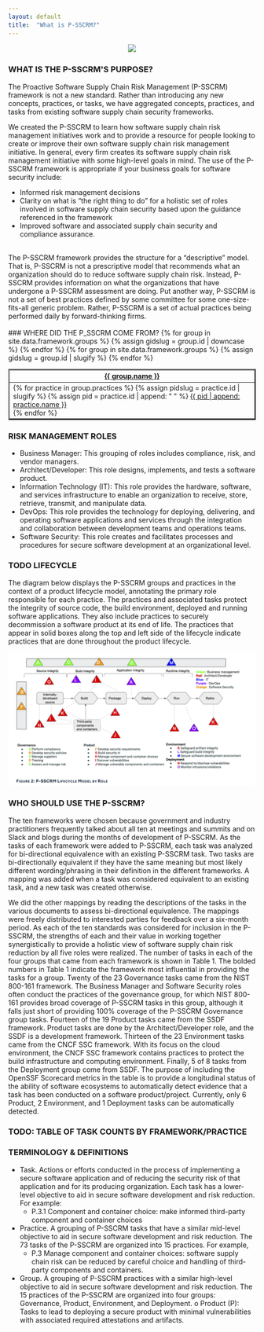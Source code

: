 ```yaml
---
layout: default
title:  "What is P-SSCRM?"
---
```


<p align="center">
<img src="https://imgs.xkcd.com/comics/standards.png" />
</p>

### WHAT IS THE P-SSCRM'S PURPOSE?
The Proactive Software Supply Chain Risk Management (P-SSCRM) framework is not a new standard. Rather than introducing any new concepts, practices, or tasks, we have aggregated concepts, practices, and tasks from existing software supply chain security frameworks. 

We created the P-SSCRM to learn how software supply chain risk management initiatives work
and to provide a resource for people looking to create or improve their own software supply chain
risk management initiative. In general, every firm creates its software supply chain risk management
initiative with some high-level goals in mind. The use of the P-SSCRM framework is appropriate if
your business goals for software security include:

<ul>
<li>Informed risk management decisions</li>
<li>Clarity on what is “the right thing to do” for a holistic set of roles involved in software supply chain security based upon the guidance referenced in the framework</li>
<li>Improved software and associated supply chain security and compliance assurance.</li>
</ul>
<br>
The P-SSCRM framework provides the structure for a “descriptive” model. That is, P-SSCRM is
not a prescriptive model that recommends what an organization should do to reduce software
supply chain risk. Instead, P-SSCRM provides information on what the organizations that have
undergone a P-SSCRM assessment are doing. Put another way, P-SSCRM is not a set of best
practices defined by some committee for some one-size-fits-all generic problem. Rather, P-SSCRM
is a set of actual practices being performed daily by forward-thinking firms.
<br>
<br>
### WHERE DID THE P_SSCRM COME FROM?

<table border="2px">
    {% for group in site.data.framework.groups %}
        {% assign gidslug = group.id | downcase %}
            <th>
                <a href="{{ '/framework/groups/' | append: gidslug | relative_url }}">{{ group.name }}</a>
            </th>
     {% endfor %}
    <tr>
    {% for group in site.data.framework.groups %}
        {% assign gidslug = group.id | slugify %}
            <td>
                {% for practice in group.practices %}
                    {% assign pidslug = practice.id | slugify %}
                    {% assign pid = practice.id | append: " " %}
                        <a href="{{ '/framework/practices/' | append: pidslug | relative_url }}">{{ pid | append: practice.name }}</a>
                        <br>
                {% endfor %}
            </td>
     {% endfor %}
     </tr>
</table>

### RISK MANAGEMENT ROLES

- Business Manager: This grouping of roles includes compliance, risk, and vendor managers.
- Architect/Developer: This role designs, implements, and tests a software product.
- Information Technology (IT): This role provides the hardware, software, and services
infrastructure to enable an organization to receive, store, retrieve, transmit, and manipulate
data.
- DevOps: This role provides the technology for deploying, delivering, and operating software
applications and services through the integration and collaboration between development
teams and operations teams.
- Software Security: This role creates and facilitates processes and procedures for secure
software development at an organizational level.

### TODO LIFECYCLE
The diagram below displays the P-SSCRM groups and practices in the context of a product lifecycle model,
annotating the primary role responsible for each practice. The practices and associated tasks
protect the integrity of source code, the build environment, deployed and running software
applications. They also include practices to securely decommission a software product at its end of
life. The practices that appear in solid boxes along the top and left side of the lifecycle indicate
practices that are done throughout the product lifecycle.

<img src="/assets/images/PSCCRMLifecycleModel.png" />

### WHO SHOULD USE THE P-SSCRM?

The ten frameworks were chosen because government and industry practitioners frequently
talked about all ten at meetings and summits and on Slack and blogs during the months of
development of P-SSCRM. As the tasks of each framework were added to P-SSCRM, each task was
analyzed for bi-directional equivalence with an existing P-SSCRM task. Two tasks are bi-directionally
equivalent if they have the same meaning but most likely different wording/phrasing in their
definition in the different frameworks. A mapping was added when a task was considered equivalent
to an existing task, and a new task was created otherwise.

We did the other mappings by reading the descriptions of the tasks in the various documents to
assess bi-directional equivalence. The mappings were freely distributed to interested parties for
feedback over a six-month period.
As each of the ten standards was considered for inclusion in the P-SSCRM, the strengths of each
and their value in working together synergistically to provide a holistic view of software supply chain
risk reduction by all five roles were realized. The number of tasks in each of the four groups that
came from each framework is shown in Table 1.
The bolded numbers in Table 1 indicate the framework most influential in providing the tasks for
a group. Twenty of the 23 Governance tasks came from the NIST 800-161 framework. The Business
Manager and Software Security roles often conduct the practices of the governance group, for which
NIST 800-161 provides broad coverage of P-SSCRM tasks in this group, although it falls just short of
providing 100% coverage of the P-SSCRM Governance group tasks. Fourteen of the 19 Product tasks
came from the SSDF framework. Product tasks are done by the Architect/Developer role, and the
SSDF is a development framework. Thirteen of the 23 Environment tasks came from the CNCF SSC
framework. With its focus on the cloud environment, the CNCF SSC framework contains practices
to protect the build infrastructure and computing environment. Finally, 5 of 8 tasks from the
Deployment group come from SSDF. The purpose of including the OpenSSF Scorecard metrics in
the table is to provide a longitudinal status of the ability of software ecosystems to automatically
detect evidence that a task has been conducted on a software product/project. Currently, only 6
Product, 2 Environment, and 1 Deployment tasks can be automatically detected.

### TODO: TABLE OF TASK COUNTS BY FRAMEWORK/PRACTICE

### TERMINOLOGY & DEFINITIONS

- Task. Actions or efforts conducted in the process of implementing a secure software
application and of reducing the security risk of that application and for its producing
organization. Each task has a lower-level objective to aid in secure software development
and risk reduction. For example:
    - P.3.1 Component and container choice: make informed third-party component and container choices
-  Practice. A grouping of P-SSCRM tasks that have a similar mid-level objective to aid in secure
software development and risk reduction. The 73 tasks of the P-SSCRM are organized into 15
practices. For example,
    - P.3 Manage component and container choices: software supply chain risk can be reduced by careful choice and handling of third-party components and containers.
-  Group. A grouping of P-SSCRM practices with a similar high-level objective to aid in secure
software development and risk reduction. The 15 practices of the P-SSCRM are organized
into four groups: Governance, Product, Environment, and Deployment.
o Product (P): Tasks to lead to deploying a secure product with minimal vulnerabilities with associated required attestations and artifacts.

